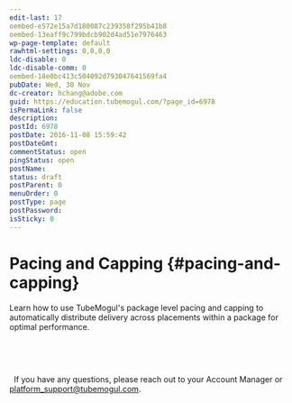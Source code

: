 ```yaml
---
edit-last: 17
oembed-e572e15a7d180087c239358f295b41b8
oembed-13eaff9c799bdcb902d4ad51e7976463
wp-page-template: default
rawhtml-settings: 0,0,0,0
ldc-disable: 0
ldc-disable-comm: 0
oembed-18e0bc413c504092d793047641569fa4
pubDate: Wed, 30 Nov
dc-creator: hchang@adobe.com
guid: https://education.tubemogul.com/?page_id=6978
isPermaLink: false
description: 
postId: 6978
postDate: 2016-11-08 15:59:42
postDateGmt:
commentStatus: open
pingStatus: open
postName: 
status: draft
postParent: 0
menuOrder: 0
postType: page
postPassword: 
isSticky: 0
---
```


# Pacing and Capping {#pacing-and-capping}

Learn how to use TubeMogul's package level pacing and capping to automatically distribute delivery across placements within a package for optimal performance.

&nbsp;

&nbsp;

&nbsp;
If you have any questions, please reach out to your Account Manager or platform_support@tubemogul.com. 
